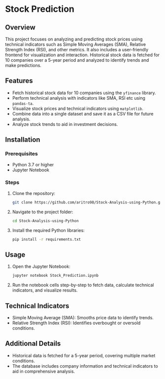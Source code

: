 # Stock Prediction

## Overview
This project focuses on analyzing and predicting stock prices using technical indicators such as Simple Moving Averages (SMA), Relative Strength Index (RSI), and other metrics. It also includes a user-friendly frontend for visualization and interaction. Historical stock data is fetched for 10 companies over a 5-year period and analyzed to identify trends and make predictions.

## Features
- Fetch historical stock data for 10 companies using the `yfinance` library.
- Perform technical analysis with indicators like SMA, RSI etc using `pandas-ta`.
- Visualize stock prices and technical indicators using `matplotlib`.
- Combine data into a single dataset and save it as a CSV file for future analysis.
- Analyze stock trends to aid in investment decisions.


## Installation

### Prerequisites
- Python 3.7 or higher
- Jupyter Notebook

### Steps
1. Clone the repository:
   ```bash
   git clone https://github.com/aritro98/Stock-Analysis-using-Python.git
   ```
2. Navigate to the project folder:
   ```bash
   cd Stock-Analysis-using-Python
   ```
3. Install the required Python libraries:
   ```bash
   pip install -r requirements.txt
   ```

## Usage
1. Open the Jupyter Notebook:
   ```bash
   jupyter notebook Stock_Prediction.ipynb
   ```
2. Run the notebook cells step-by-step to fetch data, calculate technical indicators, and visualize results.

## Technical Indicators
- Simple Moving Average (SMA): Smooths price data to identify trends.
- Relative Strength Index (RSI): Identifies overbought or oversold conditions.

## Additional Details
- Historical data is fetched for a 5-year period, covering multiple market conditions.
- The database includes company information and technical indicators to aid in comprehensive analysis.
